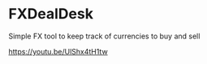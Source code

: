 # FXDealDesk
Simple FX tool to keep track of currencies to buy and sell

https://youtu.be/UlShx4tH1tw

